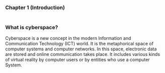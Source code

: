 ### Chapter 1 (Introduction)

### **<br/>What is cyberspace?**


<p>Cyberspace is a new concept in the modern Information and Communication Technology (ICT) world. It is the metaphorical space of computer systems and computer networks. In this space, electronic data are stored and online communication takes place. It includes various kinds of virtual reality by computer users or by entities who use a computer System.</P>
